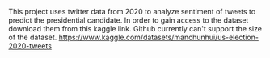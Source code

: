This project uses twitter data from 2020 to analyze sentiment of tweets to predict the presidential candidate. In order to gain access to the dataset download them from this kaggle link. Github currently can't support the size of the dataset. https://www.kaggle.com/datasets/manchunhui/us-election-2020-tweets
